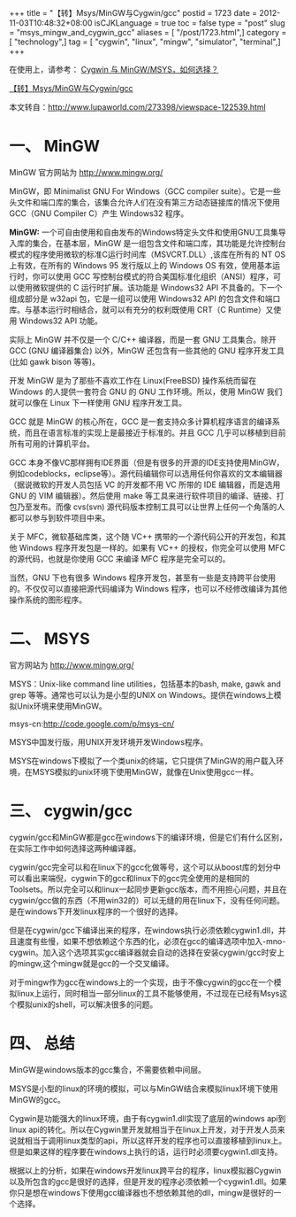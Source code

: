 +++
title = "【转】Msys/MinGW与Cygwin/gcc"
postid = 1723
date = 2012-11-03T10:48:32+08:00
isCJKLanguage = true
toc = false
type = "post"
slug = "msys_mingw_and_cygwin_gcc"
aliases = [ "/post/1723.html",]
category = [ "technology",]
tag = [ "cygwin", "linux", "mingw", "simulator", "terminal",]
+++


在使用上，请参考： [Cygwin 与 MinGW/MSYS，如何选择？](https://blog.zengrong.net/post/1557.html)


[【转】Msys/MinGW与Cygwin/gcc](https://blog.zengrong.net/post/1723.html)
 
本文转自：<http://www.lupaworld.com/273398/viewspace-122539.html>


# 一、 MinGW

MinGW 官方网站为 <http://www.mingw.org/>

MinGW，即 Minimalist GNU For Windows（GCC compiler suite）。它是一些头文件和端口库的集合，该集合允许人们在没有第三方动态链接库的情况下使用 GCC（GNU Compiler C）产生 Windows32 程序。

**MinGW:** 一个可自由使用和自由发布的Windows特定头文件和使用GNU工具集导入库的集合，在基本层，MinGW 是一组包含文件和端口库，其功能是允许控制台模式的程序使用微软的标准C运行时间库（MSVCRT.DLL）,该库在所有的 NT OS 上有效，在所有的 Windows 95 发行版以上的 Windows OS 有效，使用基本运行时，你可以使用 GCC 写控制台模式的符合美国标准化组织（ANSI）程序，可以使用微软提供的 C 运行时扩展。该功能是 Windows32 API 不具备的。下一个组成部分是 w32api 包，它是一组可以使用 Windows32 API 的包含文件和端口库。与基本运行时相结合，就可以有充分的权利既使用 CRT（C Runtime）又使用 Windows32 API 功能。

实际上 MinGW 并不仅是一个 C/C++ 编译器，而是一套 GNU 工具集合。除开 GCC (GNU 编译器集合) 以外，MinGW 还包含有一些其他的 GNU 程序开发工具 (比如 gawk bison 等等)。

开发 MinGW 是为了那些不喜欢工作在 Linux(FreeBSD) 操作系统而留在 Windows 的人提供一套符合 GNU 的 GNU 工作环境。所以，使用 MinGW 我们就可以像在 Linux 下一样使用 GNU 程序开发工具。

GCC 就是 MinGW 的核心所在，GCC 是一套支持众多计算机程序语言的编译系统，而且在语言标准的实现上是最接近于标准的。并且 GCC 几乎可以移植到目前所有可用的计算机平台。

GCC 本身不像VC那样拥有IDE界面（但是有很多的开源的IDE支持使用MinGW，例如codeblocks，eclipse等）。源代码编辑你可以选用任何你喜欢的文本编辑器（据说微软的开发人员包括 VC 的开发都不用 VC 所带的 IDE 编辑器，而是选用 GNU 的 VIM 编辑器）。然后使用 make 等工具来进行软件项目的编译、链接、打包乃至发布。而像 cvs(svn) 源代码版本控制工具可以让世界上任何一个角落的人都可以参与到软件项目中来。

关于 MFC，微软基础库类，这个随 VC++ 携带的一个源代码公开的开发包，和其他 Windows 程序开发包是一样的。如果有 VC++ 的授权，你完全可以使用 MFC 的源代码，也就是你使用 GCC 来编译 MFC 程序是完全可以的。

当然，GNU 下也有很多 Windows 程序开发包，甚至有一些是支持跨平台使用的。不仅仅可以直接把源代码编译为 Windows 程序，也可以不经修改编译为其他操作系统的图形程序。
 
# 二、 MSYS 

官方网站为 <http://www.mingw.org/>

MSYS：Unix-like command line utilities，包括基本的bash, make, gawk and grep 等等。通常也可以认为是小型的UNIX on Windows。提供在windows上模拟Unix环境来使用MinGW。

msys-cn:<http://code.google.com/p/msys-cn/>

MSYS中国发行版，用UNIX开发环境开发Windows程序。

MSYS在windows下模拟了一个类unix的终端，它只提供了MinGW的用户载入环境，在MSYS模拟的unix环境下使用MinGW，就像在Unix使用gcc一样。

# 三、 cygwin/gcc

cygwin/gcc和MinGW都是gcc在windows下的编译环境，但是它们有什么区别，在实际工作中如何选择这两种编译器。

cygwin/gcc完全可以和在linux下的gcc化做等号，这个可以从boost库的划分中可以看出来端倪，cygwin下的gcc和linux下的gcc完全使用的是相同的Toolsets。所以完全可以和linux一起同步更新gcc版本，而不用担心问题，并且在cygwin/gcc做的东西（不用win32的）可以无缝的用在linux下，没有任何问题。是在windows下开发linux程序的一个很好的选择。

但是在cygwin/gcc下编译出来的程序，在windows执行必须依赖cygwin1.dll，并且速度有些慢，如果不想依赖这个东西的化，必须在gcc的编译选项中加入-mno-cygwin。加入这个选项其实gcc编译器就会自动的选择在安装cygwin/gcc时安上的mingw,这个mingw就是gcc的一个交叉编译。

对于mingw作为gcc在windows上的一个实现，由于不像cygwin的gcc在一个模拟linux上运行，同时相当一部分linux的工具不能够使用，不过现在已经有Msys这个模拟unix的shell，可以解决很多的问题。
 
# 四、 总结

MinGW是windows版本的gcc集合，不需要依赖中间层。

MSYS是小型的linux的环境的模拟，可以与MinGW结合来模拟linux环境下使用MinGW的gcc。

Cygwin是功能强大的linux环境，由于有cygwin1.dll实现了底层的windows api到linux api的转化。所以在Cygwin里开发就相当于在linux上开发，对于开发人员来说就相当于调用linux类型的api，所以这样开发的程序也可以直接移植到linux上。但是如果这样的程序要在windows上执行的话，运行时必须要cygwin1.dll支持。

根据以上的分析，如果在windows开发linux跨平台的程序，linux模拟器Cygwin以及所包含的gcc是很好的选择，但是开发的程序必须依赖一个cygwin1.dll。如果你只是想在windows下使用gcc编译器也不想依赖其他的dll，mingw是很好的一个选择。
